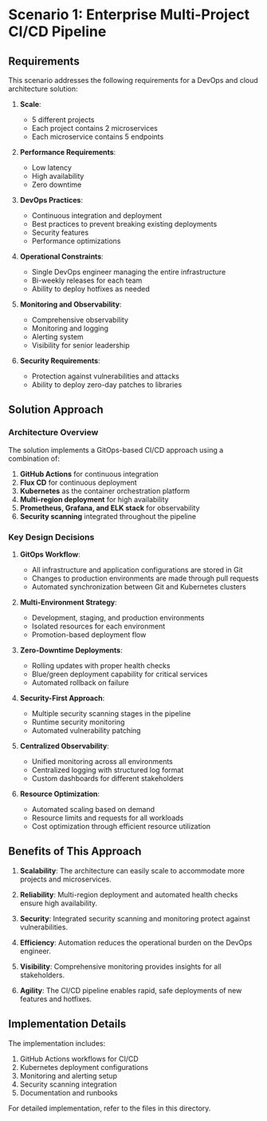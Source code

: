 # Scenario 1: Enterprise Multi-Project CI/CD Pipeline

## Requirements

This scenario addresses the following requirements for a DevOps and cloud architecture solution:

1. **Scale**: 
   - 5 different projects
   - Each project contains 2 microservices
   - Each microservice contains 5 endpoints

2. **Performance Requirements**:
   - Low latency
   - High availability
   - Zero downtime

3. **DevOps Practices**:
   - Continuous integration and deployment
   - Best practices to prevent breaking existing deployments
   - Security features
   - Performance optimizations

4. **Operational Constraints**:
   - Single DevOps engineer managing the entire infrastructure
   - Bi-weekly releases for each team
   - Ability to deploy hotfixes as needed

5. **Monitoring and Observability**:
   - Comprehensive observability
   - Monitoring and logging
   - Alerting system
   - Visibility for senior leadership

6. **Security Requirements**:
   - Protection against vulnerabilities and attacks
   - Ability to deploy zero-day patches to libraries

## Solution Approach

### Architecture Overview

The solution implements a GitOps-based CI/CD approach using a combination of:

1. **GitHub Actions** for continuous integration
2. **Flux CD** for continuous deployment
3. **Kubernetes** as the container orchestration platform
4. **Multi-region deployment** for high availability
5. **Prometheus, Grafana, and ELK stack** for observability
6. **Security scanning** integrated throughout the pipeline

### Key Design Decisions

1. **GitOps Workflow**:
   - All infrastructure and application configurations are stored in Git
   - Changes to production environments are made through pull requests
   - Automated synchronization between Git and Kubernetes clusters

2. **Multi-Environment Strategy**:
   - Development, staging, and production environments
   - Isolated resources for each environment
   - Promotion-based deployment flow

3. **Zero-Downtime Deployments**:
   - Rolling updates with proper health checks
   - Blue/green deployment capability for critical services
   - Automated rollback on failure

4. **Security-First Approach**:
   - Multiple security scanning stages in the pipeline
   - Runtime security monitoring
   - Automated vulnerability patching

5. **Centralized Observability**:
   - Unified monitoring across all environments
   - Centralized logging with structured log format
   - Custom dashboards for different stakeholders

6. **Resource Optimization**:
   - Automated scaling based on demand
   - Resource limits and requests for all workloads
   - Cost optimization through efficient resource utilization

## Benefits of This Approach

1. **Scalability**: The architecture can easily scale to accommodate more projects and microservices.

2. **Reliability**: Multi-region deployment and automated health checks ensure high availability.

3. **Security**: Integrated security scanning and monitoring protect against vulnerabilities.

4. **Efficiency**: Automation reduces the operational burden on the DevOps engineer.

5. **Visibility**: Comprehensive monitoring provides insights for all stakeholders.

6. **Agility**: The CI/CD pipeline enables rapid, safe deployments of new features and hotfixes.

## Implementation Details

The implementation includes:

1. GitHub Actions workflows for CI/CD
2. Kubernetes deployment configurations
3. Monitoring and alerting setup
4. Security scanning integration
5. Documentation and runbooks

For detailed implementation, refer to the files in this directory.
